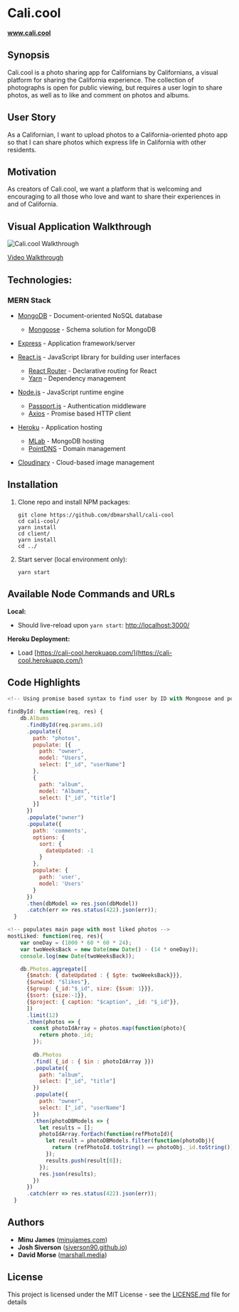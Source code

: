 # Cali.cool

**www.cali.cool**

## Synopsis

Cali.cool is a photo sharing app for Californians by Californians, a visual platform for sharing the California experience. The collection of photographs is open for public viewing, but requires a user login to share photos, as well as to like and comment on photos and albums.

## User Story

As a Californian, I want to upload photos to a California-oriented photo app so that I can share photos which express life in California with other residents.

## Motivation

As creators of Cali.cool, we want a platform that is welcoming and encouraging to all those who love and want to share their experiences in and of California.

## Visual Application Walkthrough 

![Cali.cool Walkthrough](calicool-walkthrough_20171210.gif "cali.cool walkthrough")

[Video Walkthrough](calicool-walkthrough_20171210.mp4)

## Technologies:

### MERN Stack
* [MongoDB](https://www.mongodb.com/) - Document-oriented NoSQL database
  * [Mongoose](http://mongoosejs.com/) - Schema solution for MongoDB
* [Express](https://expressjs.com/) - Application framework/server
* [React.js](https://reactjs.org/) - JavaScript library for building user interfaces
  * [React Router](https://github.com/ReactTraining/react-router) - Declarative routing for React
  * [Yarn](https://yarnpkg.com/en/) - Dependency management
* [Node.js](https://nodejs.org/en/) - JavaScript runtime engine
  * [Passport.js](http://www.passportjs.org/docs/) - Authentication middleware
  * [Axios](https://www.npmjs.com/package/axios) - Promise based HTTP client

* [Heroku](https://www.google.com/url?sa=t&rct=j&q=&esrc=s&source=web&cd=1&ved=0ahUKEwihmIzp8IDYAhVQxWMKHe_SAOcQFggzMAA&url=https%3A%2F%2Fwww.heroku.com%2F&usg=AOvVaw1V4lhSv6mb_lZj6UUCUXpS) - Application hosting
  * [MLab](https://elements.heroku.com/addons/mongolab) - MongoDB hosting
  * [PointDNS](https://devcenter.heroku.com/articles/pointdns) - Domain management

* [Cloudinary](https://cloudinary.com/) - Cloud-based image management

## Installation

1. Clone repo and install NPM packages:

    ```
    git clone https://github.com/dbmarshall/cali-cool
    cd cali-cool/
    yarn install 
    cd client/
    yarn install 
    cd ../
    ```

2. Start server (local environment only):

    ```
    yarn start
    ```

## Available Node Commands and URLs

**Local:** 

* Should live-reload upon `yarn start`: [http://localhost:3000/](http://localhost:3000/) 

**Heroku Deployment:** 

* Load [https://cali-cool.herokuapp.com/](https://cali-cool.herokuapp.com/) 

## Code Highlights
```javascript
<!-- Using promise based syntax to find user by ID with Mongoose and populate with data from photos and user collections -->

findById: function(req, res) {
    db.Albums
      .findById(req.params.id)
      .populate({
        path: "photos",
        populate: [{
          path: "owner",
          model: "Users",
          select: ["_id", "userName"]
        },
        {
          path: "album",
          model: "Albums",
          select: ["_id", "title"]
        }]
      })
      .populate("owner")
      .populate({
        path: 'comments',
        options: {
          sort: {
            dateUpdated: -1
          }
        },
        populate: {
          path: 'user',
          model: 'Users'
        }
      })
      .then(dbModel => res.json(dbModel))
      .catch(err => res.status(422).json(err));
  }
```

```javascript
<!-- populates main page with most liked photos -->
mostLiked: function(req, res){
    var oneDay = (1000 * 60 * 60 * 24);
    var twoWeeksBack = new Date(new Date() - (14 * oneDay));
    console.log(new Date(twoWeeksBack));

    db.Photos.aggregate([
      {$match: { dateUpdated : { $gte: twoWeeksBack}}},
      {$unwind: "$likes"}, 
      {$group: {_id:"$_id", size: {$sum: 1}}},
      {$sort: {size:-1}},
      {$project: { caption: "$caption", _id: "$_id"}},
      ])
      .limit(12)
      .then(photos => {
        const photoIdArray = photos.map(function(photo){
          return photo._id;
        });
        
        db.Photos
        .find( {_id : { $in : photoIdArray }})
        .populate({
          path: "album",
          select: ["_id", "title"]
        })
        .populate({
          path: "owner",
          select: ["_id", "userName"]
        })
        .then(photoDBModels => {
          let results = [];
          photoIdArray.forEach(function(refPhotoId){
            let result = photoDBModels.filter(function(photoObj){
              return (refPhotoId.toString() == photoObj._id.toString());
            });
            results.push(result[0]);
          });
          res.json(results);
        })
      })
      .catch(err => res.status(422).json(err));
  }
```

## Authors

* **Minu James** ([minujames.com](http://minujames.com/))
* **Josh Siverson** ([siverson90.github.io](https://siverson90.github.io/))
* **David Morse** ([marshall.media](http://www.marshall.media/))

## License

This project is licensed under the MIT License - see the [LICENSE.md](LICENSE.md) file for details

